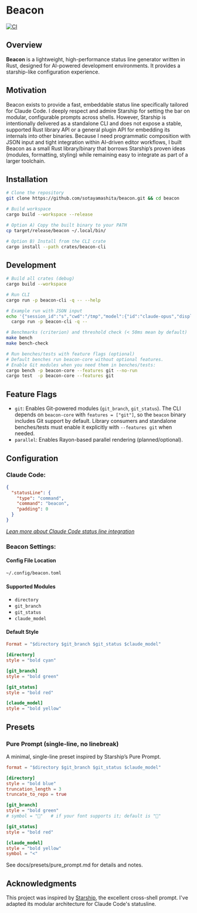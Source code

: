 # Beacon

[![CI](https://github.com/sotayamashita/beacon/actions/workflows/ci.yml/badge.svg)](https://github.com/sotayamashita/beacon/actions/workflows/ci.yml)

## Overview
<!-- LLM Instructions: Update @specs/project.md when you change this section -->

**Beacon** is a lightweight, high-performance status line generator written in Rust, designed for AI-powered development environments. It provides a starship-like configuration experience.

## Motivation

Beacon exists to provide a fast, embeddable status line specifically tailored for Claude Code. I deeply respect and admire Starship for setting the bar on modular, configurable prompts across shells. However, Starship is intentionally delivered as a standalone CLI and does not expose a stable, supported Rust library API or a general plugin API for embedding its internals into other binaries. Because I need programmatic composition with JSON input and tight integration within AI-driven editor workflows, I built Beacon as a small Rust library/binary that borrows Starship’s proven ideas (modules, formatting, styling) while remaining easy to integrate as part of a larger toolchain.

## Installation

```bash
# Clone the repository
git clone https://github.com/sotayamashita/beacon.git && cd beacon

# Build workspace
cargo build --workspace --release

# Option A) Copy the built binary to your PATH
cp target/release/beacon ~/.local/bin/

# Option B) Install from the CLI crate
cargo install --path crates/beacon-cli
```

## Development

```bash
# Build all crates (debug)
cargo build --workspace

# Run CLI
cargo run -p beacon-cli -q -- --help

# Example run with JSON input
echo '{"session_id":"s","cwd":"/tmp","model":{"id":"claude-opus","display_name":"Opus"}}' | \
  cargo run -p beacon-cli -q --

# Benchmarks (criterion) and threshold check (< 50ms mean by default)
make bench
make bench-check

# Run benches/tests with feature flags (optional)
# Default benches run beacon-core without optional features.
# Enable Git modules when you need them in benches/tests:
cargo bench -p beacon-core --features git --no-run
cargo test  -p beacon-core --features git
```

## Feature Flags

- `git`: Enables Git-powered modules (`git_branch`, `git_status`). The CLI depends on
  `beacon-core` with `features = ["git"]`, so the `beacon` binary includes Git support by default.
  Library consumers and standalone benches/tests must enable it explicitly with
  `--features git` when needed.
- `parallel`: Enables Rayon-based parallel rendering (planned/optional).

## Configuration

### Claude Code:

```json
{
  "statusLine": {
    "type": "command",
    "command": "beacon",
    "padding": 0
  }
}
```

_[Lean more about Claude Code status line integration](https://docs.anthropic.com/en/docs/claude-code/statusline)_

### Beacon Settings:

#### Config File Location

```bash
~/.config/beacon.toml
```

#### Supported Modules

- `directory`
- `git_branch`
- `git_status`
- `claude_model`

#### Default Style

```toml
Format = "$directory $git_branch $git_status $claude_model"

[directory]
style = "bold cyan"

[git_branch]
style = "bold green"

[git_status]
style = "bold red"

[claude_model]
style = "bold yellow"
```

## Presets

### Pure Prompt (single-line, no linebreak)

A minimal, single-line preset inspired by Starship’s Pure Prompt.

```toml
format = "$directory $git_branch $git_status $claude_model"

[directory]
style = "bold blue"
truncation_length = 3
truncate_to_repo = true

[git_branch]
style = "bold green"
# symbol = ""   # if your font supports it; default is "🌿"

[git_status]
style = "bold red"

[claude_model]
style = "bold yellow"
symbol = "<"
```

See docs/presets/pure_prompt.md for details and notes.

## Acknowledgments

This project was inspired by [Starship](https://starship.rs/), the excellent cross-shell prompt. I've adapted its modular architecture for Claude Code's statusline.
